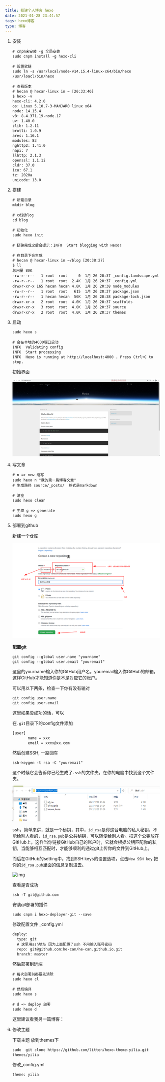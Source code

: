 ```yaml
---
title: 搭建个人博客 hexo
date: 2021-01-28 23:44:57
tags: hexo博客
type: 博客
---
```


1. 安装

   ```
   # cnpm来安装 -g 全局安装
   sudo cnpm install -g hexo-cli
   
   # 设置软链
   sudo ln -s /usr/local/node-v14.15.4-linux-x64/bin/hexo /usr/loacl/bin/hexo
   
   # 查看版本
   # hecan @ hecan-linux in ~ [20:33:46] 
   $ hexo -v
   hexo-cli: 4.2.0
   os: Linux 5.10.7-3-MANJARO linux x64
   node: 14.15.4
   v8: 8.4.371.19-node.17
   uv: 1.40.0
   zlib: 1.2.11
   brotli: 1.0.9
   ares: 1.16.1
   modules: 83
   nghttp2: 1.41.0
   napi: 7
   llhttp: 2.1.3
   openssl: 1.1.1i
   cldr: 37.0
   icu: 67.1
   tz: 2020a
   unicode: 13.0
   ```

2. 搭建

   ```
   # 新建目录
   mkdir blog
   
   # cd到blog
   cd blog
   
   # 初始化
   sudo hexo init
   
   # 搭建完成之后会提示：INFO  Start blogging with Hexo!
   
   # 在目录下会生成 
   # hecan @ hecan-linux in ~/blog [20:38:27] 
   $ ll 
   总用量 80K
   -rw-r--r--   1 root  root     0  1月 26 20:37 _config.landscape.yml
   -rw-r--r--   1 root  root  2.4K  1月 26 20:37 _config.yml
   drwxr-xr-x 165 hecan hecan 4.0K  1月 26 20:38 node_modules
   -rw-r--r--   1 root  root   615  1月 26 20:37 package.json
   -rw-r--r--   1 hecan hecan  56K  1月 26 20:38 package-lock.json
   drwxr-xr-x   2 root  root  4.0K  1月 26 20:37 scaffolds
   drwxr-xr-x   3 root  root  4.0K  1月 26 20:37 source
   drwxr-xr-x   2 root  root  4.0K  1月 26 20:37 themes
   ```

3. 启动

   ```
   sudo hexo s
   
   # 会在本地的4000端口启动
   INFO  Validating config
   INFO  Start processing
   INFO  Hexo is running at http://localhost:4000 . Press Ctrl+C to stop.
   ```

   初始界面

   ![](搭建个人博客-hexo/2021-01-26_20-45.png)

4. 写文章

   ```
   # n => new 缩写
   sudo hexo n "我的第一篇博客文章"
   # 生成路径 source/_posts/  格式是markdown
   
   # 清空
   sudo hexo clean
   
   # 生成 g => generate
   sudo hexo g
   ```

5. 部署到github

   新建一个仓库

   ![](搭建个人博客-hexo/2021-01-26_21-19.png)

   **配置git**

   ```
   git config --global user.name "yourname"
   git config --global user.email "youremail"
   ```

   这里的yourname输入你的GitHub用户名，youremail输入你GitHub的邮箱。这样GitHub才能知道你是不是对应它的账户。

   可以用以下两条，检查一下你有没有输对

   ```
   git config user.name
   git config user.email
   ```

   这里如果没成功的话，可以

   在`.git`目录下的config文件添加

   ```
   [user]
          name = xxx
          email = xxxx@xx.com
   ```

   然后创建SSH, 一路回车

   ```
   ssh-keygen -t rsa -C "youremail"
   ```

   这个时候它会告诉你已经生成了`.ssh`的文件夹。在你的电脑中找到这个文件夹。

   ![image-20210128213213549](搭建个人博客-hexo/image-20210128213213549.png)

   ssh，简单来讲，就是一个秘钥，其中，`id_rsa`是你这台电脑的私人秘钥，不能给别人看的，`id_rsa.pub`是公共秘钥，可以随便给别人看。把这个公钥放在GitHub上，这样当你链接GitHub自己的账户时，它就会根据公钥匹配你的私钥，当能够相互匹配时，才能够顺利的通过git上传你的文件到GitHub上。

   而后在GitHub的setting中，找到SSH keys的设置选项，点击`New SSH key`
   把你的`id_rsa.pub`里面的信息复制进去。

   ![img](http://ww1.sinaimg.cn/large/d40b6c29gy1fvrkstdifaj210s0gfjrz.jpg)

   查看是否成功

   ```
   ssh -T git@github.com
   ```

   安装git部署的插件

   ```
   sudo cnpm i hexo-deployer-git --save
   ```

    修改配置文件 _config.yml

   ```
   deploy:
     type: git
     # 这里用ssh地址 因为上面配置了ssh 不用输入账号密码
     repo: git@github.com:he-can/he-can.github.io.git
     branch: master
   ```

   然后部署到远端

   ```
   # 每次部署前都要先清除
   sudo hexo cl
   
   # 然后编译
   sudo hexo s
   
   # d => deploy 部署
   sudo hexo d
   ```

   这里建议看我另一篇博客：

6. 修改主题

   下载主题 放到themes下

   ```
   sudo  git clone https://github.com/litten/hexo-theme-yilia.git themes/yilia
   ```

   修改_config.yml

   ```
   theme: yilia
   ```